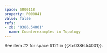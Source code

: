 ```yaml
---
space: S000118
property: P000041
value: false
refs:
- zb: "0386.54001"
  name: Counterexamples in Topology
---
```


See item #2 for space #121 in {{zb:0386.54001}}.
